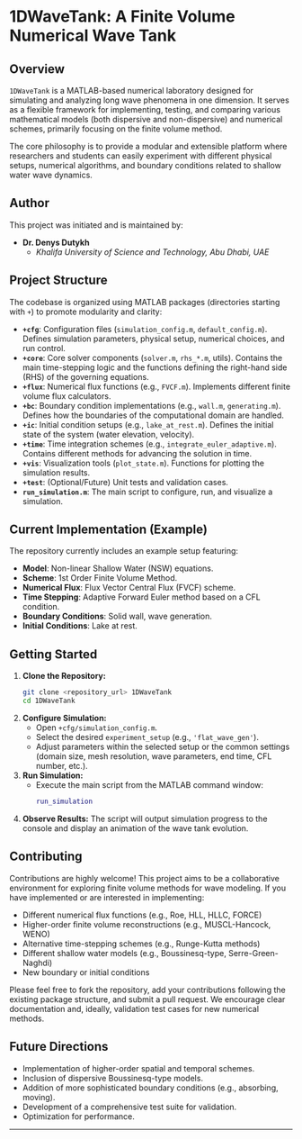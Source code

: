 # 1DWaveTank: A Finite Volume Numerical Wave Tank

## Overview

`1DWaveTank` is a MATLAB-based numerical laboratory designed for simulating and analyzing long wave phenomena in one dimension. It serves as a flexible framework for implementing, testing, and comparing various mathematical models (both dispersive and non-dispersive) and numerical schemes, primarily focusing on the finite volume method.

The core philosophy is to provide a modular and extensible platform where researchers and students can easily experiment with different physical setups, numerical algorithms, and boundary conditions related to shallow water wave dynamics.

## Author

This project was initiated and is maintained by:

*   **Dr. Denys Dutykh**
    *   *Khalifa University of Science and Technology, Abu Dhabi, UAE*

## Project Structure

The codebase is organized using MATLAB packages (directories starting with `+`) to promote modularity and clarity:

*   **`+cfg`**: Configuration files (`simulation_config.m`, `default_config.m`). Defines simulation parameters, physical setup, numerical choices, and run control.
*   **`+core`**: Core solver components (`solver.m`, `rhs_*.m`, utils). Contains the main time-stepping logic and the functions defining the right-hand side (RHS) of the governing equations.
*   **`+flux`**: Numerical flux functions (e.g., `FVCF.m`). Implements different finite volume flux calculators.
*   **`+bc`**: Boundary condition implementations (e.g., `wall.m`, `generating.m`). Defines how the boundaries of the computational domain are handled.
*   **`+ic`**: Initial condition setups (e.g., `lake_at_rest.m`). Defines the initial state of the system (water elevation, velocity).
*   **`+time`**: Time integration schemes (e.g., `integrate_euler_adaptive.m`). Contains different methods for advancing the solution in time.
*   **`+vis`**: Visualization tools (`plot_state.m`). Functions for plotting the simulation results.
*   **`+test`**: (Optional/Future) Unit tests and validation cases.
*   **`run_simulation.m`**: The main script to configure, run, and visualize a simulation.

## Current Implementation (Example)

The repository currently includes an example setup featuring:

*   **Model**: Non-linear Shallow Water (NSW) equations.
*   **Scheme**: 1st Order Finite Volume Method.
*   **Numerical Flux**: Flux Vector Central Flux (FVCF) scheme.
*   **Time Stepping**: Adaptive Forward Euler method based on a CFL condition.
*   **Boundary Conditions**: Solid wall, wave generation.
*   **Initial Conditions**: Lake at rest.

## Getting Started

1.  **Clone the Repository:**
    ```bash
    git clone <repository_url> 1DWaveTank
    cd 1DWaveTank
    ```
2.  **Configure Simulation:**
    *   Open `+cfg/simulation_config.m`.
    *   Select the desired `experiment_setup` (e.g., `'flat_wave_gen'`).
    *   Adjust parameters within the selected setup or the common settings (domain size, mesh resolution, wave parameters, end time, CFL number, etc.).
3.  **Run Simulation:**
    *   Execute the main script from the MATLAB command window:
        ```matlab
        run_simulation
        ```
4.  **Observe Results:** The script will output simulation progress to the console and display an animation of the wave tank evolution.

## Contributing

Contributions are highly welcome! This project aims to be a collaborative environment for exploring finite volume methods for wave modeling. If you have implemented or are interested in implementing:

*   Different numerical flux functions (e.g., Roe, HLL, HLLC, FORCE)
*   Higher-order finite volume reconstructions (e.g., MUSCL-Hancock, WENO)
*   Alternative time-stepping schemes (e.g., Runge-Kutta methods)
*   Different shallow water models (e.g., Boussinesq-type, Serre-Green-Naghdi)
*   New boundary or initial conditions

Please feel free to fork the repository, add your contributions following the existing package structure, and submit a pull request. We encourage clear documentation and, ideally, validation test cases for new numerical methods.

## Future Directions

*   Implementation of higher-order spatial and temporal schemes.
*   Inclusion of dispersive Boussinesq-type models.
*   Addition of more sophisticated boundary conditions (e.g., absorbing, moving).
*   Development of a comprehensive test suite for validation.
*   Optimization for performance.

---

